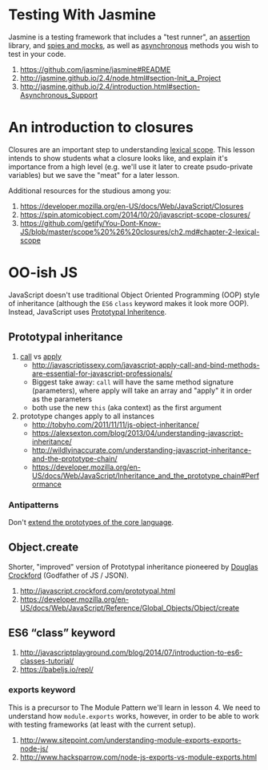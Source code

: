 
# Testing With Jasmine

Jasmine is a testing framework that includes a "test runner", an [assertion](https://en.wikipedia.org/wiki/Assertion_(software_development)) library, and [spies and mocks](http://stackoverflow.com/questions/12827580/mocking-vs-spying-in-mocking-frameworks), as well as [asynchronous](https://en.wikipedia.org/wiki/Asynchrony_(computer_programming)) methods you wish to test in your code.  

1. https://github.com/jasmine/jasmine#README
2. http://jasmine.github.io/2.4/node.html#section-Init_a_Project 
3. http://jasmine.github.io/2.4/introduction.html#section-Asynchronous_Support

# An introduction to closures

Closures are an important step to understanding [lexical scope](https://en.wikipedia.org/wiki/Scope_(computer_science)#Lexical_scope_vs._dynamic_scope).  This lesson intends to show students what a closure looks like, and explain it's importance from a high level (e.g. we'll use it later to create psudo-private variables) but we save the "meat" for a later lesson.

Additional resources for the studious among you: 

1. https://developer.mozilla.org/en-US/docs/Web/JavaScript/Closures
2. https://spin.atomicobject.com/2014/10/20/javascript-scope-closures/
3. https://github.com/getify/You-Dont-Know-JS/blob/master/scope%20%26%20closures/ch2.md#chapter-2-lexical-scope

# OO-ish JS

JavaScript doesn't use traditional Object Oriented Programming (OOP) style of inheritance (although the `ES6` `class` keyword makes it look more OOP).  Instead, JavaScript uses [Prototypal Inheritence](http://javascript.info/tutorial/inheritance). 

## Prototypal inheritance

1. [call](https://developer.mozilla.org/en-US/docs/Web/JavaScript/Reference/Global_Objects/Function/call) vs [apply](https://developer.mozilla.org/en-US/docs/Web/JavaScript/Reference/Global_Objects/Function/apply)
    * http://javascriptissexy.com/javascript-apply-call-and-bind-methods-are-essential-for-javascript-professionals/
    * Biggest take away: `call` will have the same method signature (parameters), where apply will take an array and "apply" it in order as the parameters
    * both use the new `this` (aka context) as the first argument
2. prototype changes apply to all instances
    * http://tobyho.com/2011/11/11/js-object-inheritance/
    * https://alexsexton.com/blog/2013/04/understanding-javascript-inheritance/
    * http://wildlyinaccurate.com/understanding-javascript-inheritance-and-the-prototype-chain/
    * https://developer.mozilla.org/en-US/docs/Web/JavaScript/Inheritance_and_the_prototype_chain#Performance

### Antipatterns

Don't [extend the prototypes of the core language](https://developer.mozilla.org/en-US/docs/Web/JavaScript/Inheritance_and_the_prototype_chain#Bad_practice_Extension_of_native_prototypes
).


## Object.create

Shorter, "improved" version of Prototypal inheritance pioneered by [Douglas Crockford](https://en.wikipedia.org/wiki/Douglas_Crockford) (Godfather of JS / JSON).

1. http://javascript.crockford.com/prototypal.html
2. https://developer.mozilla.org/en-US/docs/Web/JavaScript/Reference/Global_Objects/Object/create

## ES6 “class” keyword

1. http://javascriptplayground.com/blog/2014/07/introduction-to-es6-classes-tutorial/
2. https://babeljs.io/repl/ 

### exports keyword

This is a precursor to The Module Pattern we'll learn in lesson 4.  We need to understand how `module.exports` works, however, in order to be able to work with testing frameworks (at least with the current setup).

1. http://www.sitepoint.com/understanding-module-exports-exports-node-js/
2. http://www.hacksparrow.com/node-js-exports-vs-module-exports.html

